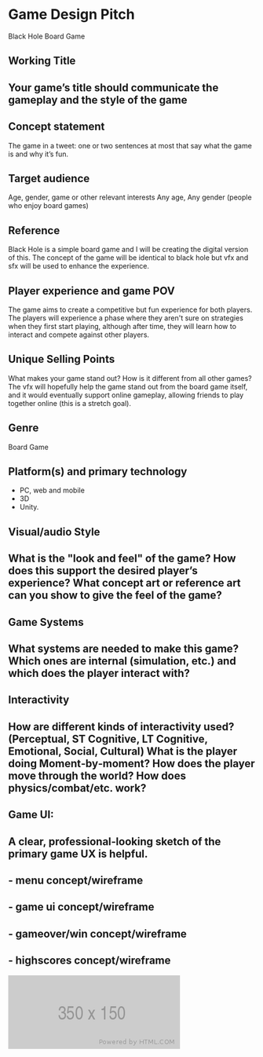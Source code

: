 # Game Design Pitch
Black Hole Board Game

## Working Title
## Your game’s title should communicate the gameplay and the style of the game

## Concept statement  
The game in a tweet: one or two sentences at most that say what the game is and why it’s fun.  

## Target audience  
Age, gender, game or other relevant interests
Any age, Any gender (people who enjoy board games)

## Reference
Black Hole is a simple board game and I will be creating the digital version of this. The concept of the game will be identical to black hole but vfx and sfx will be used to enhance the experience.

## Player experience and game POV
The game aims to create a competitive but fun experience for both players. The players will experience a phase where they aren't sure on strategies when they first start playing, although after time, they will learn how to interact and compete against other players.

## Unique Selling Points
What makes your game stand out? How is it different from all other games?
The vfx will hopefully help the game stand out from the board game itself, and it would eventually support online gameplay, allowing friends to play together online (this is a stretch goal).

## Genre
Board Game

## Platform(s) and primary technology
- PC, web and mobile
- 3D
- Unity.

## Visual/audio Style
## What is the "look and feel" of the game? How does this support the desired player’s experience? What concept art or reference art can you show to give the feel of the game?




## Game Systems
## What systems are needed to make this game? Which ones are internal (simulation, etc.) and which does the player interact with?

## Interactivity
## How are different kinds of interactivity used? (Perceptual, ST Cognitive, LT Cognitive, Emotional, Social, Cultural) What is the player doing Moment‐by‐moment? How does the player move through the world?  How does physics/combat/etc. work?

## Game UI:
## A clear, professional‐looking sketch of the primary game UX is helpful.
## - menu concept/wireframe
## - game ui concept/wireframe
## - gameover/win concept/wireframe
## - highscores concept/wireframe

![alt text](./images/350x150.png "Logo Title Text 1")
